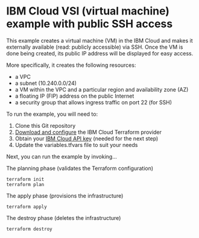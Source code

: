 # IBM Cloud VSI (virtual machine) example with public SSH access

This example creates a virtual machine (VM) in the IBM Cloud and makes it
externally available (read: publicly accessible) via SSH. Once the VM is
done being created, its public IP address will be displayed for easy access.

More specifically, it creates the following resources:

* a VPC
* a subnet (10.240.0.0/24)
* a VM within the VPC and a particular region and availability zone (AZ)
* a floating IP (FIP) address on the public Internet
* a security group that allows ingress traffic on port 22 (for SSH)

To run the example, you will need to:

1. Clone this Git repository
2. [Download and configure](https://github.com/IBM-Cloud/terraform-provider-ibm) the IBM Cloud Terraform provider
3. Obtain your [IBM Cloud API key](https://cloud.ibm.com) (needed for the next step)
4. Update the variables.tfvars file to suit your needs

Next, you can run the example by invoking...

The planning phase (validates the Terraform configuration)

```shell
terraform init
terraform plan
```

The apply phase (provisions the infrastructure)

```shell
terraform apply
```

The destroy phase (deletes the infrastructure)

```shell
terraform destroy
```
